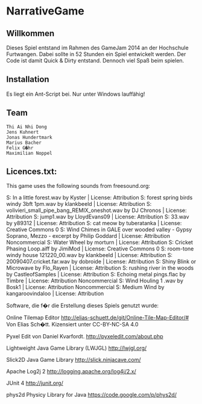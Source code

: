NarrativeGame
=============
## Willkommen

Dieses Spiel entstand im Rahmen des GameJam 2014 an der Hochschule Furtwangen. Dabei sollte in 52 Stunden ein Spiel entwickelt werden.  Der Code ist damit Quick & Dirty entstand. Dennoch viel Spaß beim spielen. 

## Installation
Es liegt ein Ant-Script bei. Nur unter Windows lauffähig!

## Team

    Thi Ai Nhi Dong
    Jens Kuhnert
    Jonas Hundertmark
    Marius Bacher
    Felix G�hr
    Maximilian Noppel

## Licences.txt:

This game uses the following sounds from freesound.org:

S: In a little forest.wav by Kyster | License: Attribution S: forest spring birds windy 3bft 1pm.wav by klankbeeld | License: Attribution S: volivieri_small_pipe_bang_REMIX_oneshot.wav by DJ Chronos | License: Attribution S: jump1.wav by LloydEvans09 | License: Attribution S: 33.wav by y89312 | License: Attribution S: cat meow by tuberatanka | License: Creative Commons 0 S: Wind Chimes in GALE over wooded valley - Gypsy Soprano, Mezzo - excerpt by Philip Goddard | License: Attribution Noncommercial S: Water Wheel by morturn | License: Attribution S: Cricket Phasing Loop.aiff by JimiMod | License: Creative Commons 0 S: room-tone windy house 121220_00.wav by klankbeeld | License: Attribution S: 20090407.cricket.far.wav by dobroide | License: Attribution S: Shiny Blink or Microwave by Flo_Rayen | License: Attribution S: rushing river in the woods by CastleofSamples | License: Attribution S: Echoing metal pings.flac by Timbre | License: Attribution Noncommercial S: Wind Houling 1 .wav by Bosk1 | License: Attribution Noncommercial S: Medium Wind by kangaroovindaloo | License: Attribution

Software, die f�r die Erstellung dieses Spiels genutzt wurde:

Online Tilemap Editor http://elias-schuett.de/git/Online-Tile-Map-Editor/# Von Elias Sch�tt. Kizensiert unter CC-BY-NC-SA 4.0

Pyxel Edit von Daniel Kvarfordt. http://pyxeledit.com/about.php

Lightweight Java Game Library (LWJGL) http://lwjgl.org/

Slick2D Java Game Library http://slick.ninjacave.com/

Apache Log2j 2 http://logging.apache.org/log4j/2.x/

JUnit 4 http://junit.org/

phys2d Physicy Library for Java https://code.google.com/p/phys2d/
